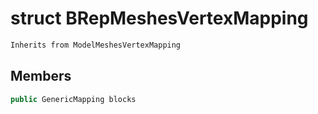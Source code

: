 # struct BRepMeshesVertexMapping


```cpp
Inherits from ModelMeshesVertexMapping
```



## Members

```cpp
public GenericMapping blocks
```



